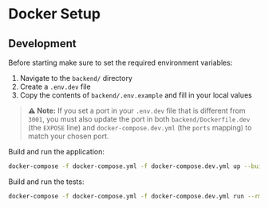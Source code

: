 # Docker Setup

## Development

Before starting make sure to set the required environment variables:

1. Navigate to the `backend/` directory
2. Create a `.env.dev` file
3. Copy the contents of `backend/.env.example` and fill in your local values

> **⚠️ Note:**
> If you set a port in your `.env.dev` file that is different from `3001`, you must also update the port in both `backend/Dockerfile.dev` (the `EXPOSE` line) and `docker-compose.dev.yml` (the `ports` mapping) to match your chosen port.

Build and run the application:

```bash
docker-compose -f docker-compose.yml -f docker-compose.dev.yml up --build --watch
```

Build and run the tests:

```bash
docker-compose -f docker-compose.yml -f docker-compose.dev.yml run --rm backend npm run test
```

